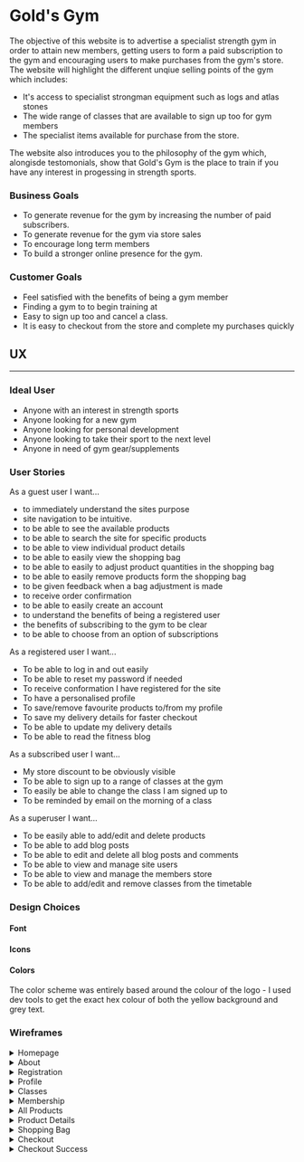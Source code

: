 # Gold's Gym
The objective of this website is to advertise a specialist strength gym in order to attain new members, getting users to form a paid subscription to the gym and encouraging users to make purchases from the gym's store. The website will highlight the different unqiue selling points of the gym which includes:
- It's access to specialist strongman equipment such as logs and atlas stones
- The wide range of classes that are available to sign up too for gym members
- The specialist items available for purchase from the store.

The website also introduces you to the philosophy of the gym which, alongisde testomonials, show that Gold's Gym is the place to train if you have any interest in progessing in strength sports.  

### **Business Goals**
- To generate revenue for the gym by increasing the number of paid subscribers.
- To generate revenue for the gym via store sales
- To encourage long term members 
- To build a stronger online presence for the gym.

### **Customer Goals**
- Feel satisfied with the benefits of being a gym member
- Finding a gym to to begin training at
- Easy to sign up too and cancel a class. 
- It is easy to checkout from the store and complete my purchases quickly
## UX
---
### **Ideal User**
- Anyone with an interest in strength sports
- Anyone looking for a new gym
- Anyone looking for personal development  
- Anyone looking to take their sport to the next level
- Anyone in need of gym gear/supplements
### **User Stories**
As a guest user I want...
-	to immediately understand the sites purpose
-	site navigation to be intuitive.
-	to be able to see the available products
-	to be able to search the site for specific products
-	to be able to view individual product details
-	to be able to easily view the shopping bag
-	to be able to easily to adjust product quantities in the shopping bag
-	to be able to easily remove products form the shopping bag
-	to be given feedback when a bag adjustment is made
-	to receive order confirmation
-	to be able to easily create an account
-	to understand the benefits of being a registered user
-	the benefits of subscribing to the gym to be clear
-	to be able to choose from an option of subscriptions


As a registered user I want...
-	To be able to log in and out easily
-	To be able to reset my password if needed
-	To receive conformation I have registered for the site
-	To have a personalised profile
-	 To save/remove favourite products to/from my profile
-	To save my delivery details for faster checkout
-	To be able to update my delivery details
-	To be able to read the fitness blog


As a subscribed user I want...
-	My store discount to be obviously visible
-	To be able to sign up to a range of classes at the gym
-	To easily be able to change the class I am signed up to
-	To be reminded by email on the morning of a class

As a superuser I want…
-	To be easily able to add/edit and delete products
-	To be able to add blog posts
-	To be able to edit and delete all blog posts and comments
-	To be able to view and manage site users
-	To be able to view and manage the members store
-	To be able to add/edit and remove classes from the timetable
### **Design Choices**
#### **Font**
#### **Icons**
#### **Colors**
The color scheme was entirely based around the colour of the logo - I used dev tools to get the exact hex colour of both the yellow background and grey text.
### **Wireframes**
<details><summary>Homepage</summary>
<p>

![Home-Page-Wireframe](static/UX/wireframes/home_page.PNG)

</p>
</details>

<details><summary>About</summary>
<p>

![About-Page-Wireframe](static/UX/wireframes/about.PNG)

</p>
</details>

<details><summary>Registration</summary>
<p>

![Registration-Page-Wireframe](static/UX/wireframes/registration.PNG)

</p>
</details>

<details><summary>Profile</summary>
<p>

![Profile-Page-Wireframe](static/UX/wireframes/profile.PNG)

</p>
</details>

<details><summary>Classes</summary>
<p>

![Classes-Page-Wireframe](static/UX/wireframes/classes.PNG)

</p>
</details>

<details><summary>Membership</summary>
<p>

![Membership-Page-Wireframe](static/UX/wireframes/membership.PNG)

</p>
</details>

<details><summary>All Products</summary>
<p>

![All-Products-Page-Wireframe](static/UX/wireframes/all_products.PNG)

</p>
</details>

<details><summary>Product Details</summary>
<p>

![Product-Detials-Page-Wireframe](static/UX/wireframes/product_details.PNG)

</p>
</details>

<details><summary>Shopping Bag</summary>
<p>

![Shopping-Bag-Page-Wireframe](static/UX/wireframes/shopping_bag.PNG)

</p>
</details>

<details><summary>Checkout</summary>
<p>

![Checkout-Page-Wireframe](static/UX/wireframes/checkout.PNG)

</p>
</details>

<details><summary>Checkout Success</summary>
<p>

![Checkout-Success-Page-Wireframe](static/UX/wireframes/checkout_success.PNG)

</p>
</details>




